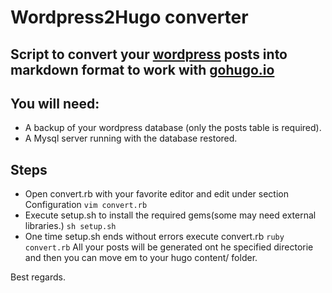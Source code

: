 # Wordpress2Hugo converter
## Script to convert your [wordpress](http://wordpress.org) posts into markdown format to work with [gohugo.io](http://gohugo.io)

## You will need:
* A backup of your wordpress database (only the posts table is required).
* A Mysql server running with the database restored.

## Steps
* Open convert.rb with your favorite editor and edit under section Configuration
  ```vim convert.rb```
* Execute setup.sh to install the required gems(some may need external libraries.)
  ```sh setup.sh```
* One time setup.sh ends without errors execute convert.rb
  ```ruby convert.rb```
All your posts will be generated ont he specified directorie and then you can move em to your hugo content/ folder.

Best regards.

